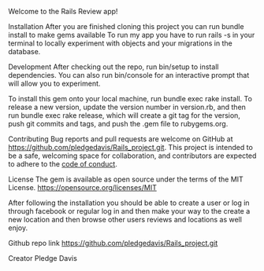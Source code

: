 Welcome to the Rails Review app!

Installation
After you are finished cloning this project you can run bundle install to make gems available
To run my app you have to run rails -s in your terminal to locally experiment with objects and your migrations in the database.

Development
After checking out the repo, run bin/setup to install dependencies. You can also run bin/console for an interactive prompt that will allow you to experiment.

To install this gem onto your local machine, run bundle exec rake install. To release a new version, update the version number in version.rb, and then run bundle exec rake release, which will create a git tag for the version, push git commits and tags, and push the .gem file to rubygems.org.


Contributing
Bug reports and pull requests are welcome on GitHub at https://github.com/pledgedavis/Rails_project.git. This project is intended to be a safe, welcoming space for collaboration, and contributors are expected to adhere to the [code of conduct](https://github.com/pledgedavis/Rails_project.git).

License
The gem is available as open source under the terms of the MIT License.
https://opensource.org/licenses/MIT

After following the installation you should be able to create a user or log in through facebook or regular log in and then make your way to the create a new location and then browse other users reviews and locations as well enjoy. 

Github repo link
 https://github.com/pledgedavis/Rails_project.git

Creator
Pledge Davis
